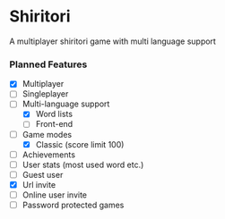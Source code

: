 # Shiritori
A multiplayer shiritori game with multi language support

### Planned Features
- [X] Multiplayer
- [ ] Singleplayer
- [ ] Multi-language support
  - [x] Word lists
  - [ ] Front-end
- [ ] Game modes
  - [X] Classic (score limit 100)
- [ ] Achievements
- [ ] User stats (most used word etc.)
- [ ] Guest user
- [X] Url invite
- [ ] Online user invite
- [ ] Password protected games
